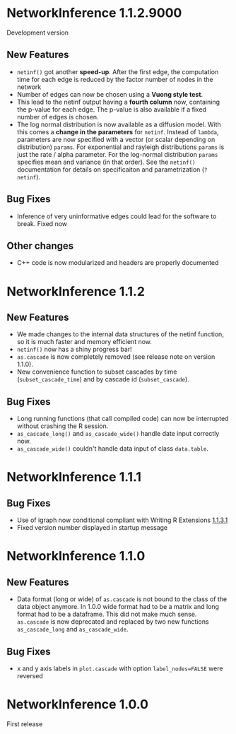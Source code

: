 # NetworkInference 1.1.2.9000

Development version

## New Features

* `netinf()` got another **speed-up**. After the first edge, the computation time for each edge is reduced by the factor number of nodes in the network
* Number of edges can now be chosen using a **Vuong style test**.
* This lead to the netinf output having a **fourth column** now, containing the 
p-value for each edge. The p-value is also available if a fixed number of edges
is chosen.
* The log normal distribution is now available as a diffusion model. With this comes a **change in the parameters** for `netinf`. Instead of `lambda`, parameters are now specified with a vector (or scalar depending on distribution) `params`. For exponential and rayleigh distributions `params` is just the rate / alpha parameter. For the log-normal distribution `params` specifies mean and variance (in that order). See the `netinf()` documentation for details on specificaiton and parametrization (`?netinf`).

## Bug Fixes

* Inference of very uninformative edges could lead for the software to break. Fixed now 

## Other changes

* C++ code is now modularized and headers are properly documented

# NetworkInference 1.1.2

## New Features

* We made changes to the internal data structures of the netinf function, so it is much faster and memory efficient now.
* `netinf()` now has a shiny progress bar!
* `as.cascade` is now completely removed (see release note on version 1.1.0).
* New convenience function to subset cascades by time (`subset_cascade_time`) and by cascade id (`subset_cascade`).

## Bug Fixes
* Long running functions (that call compiled code) can now be interrupted without crashing the R session.
* `as_cascade_long()` and `as_cascade_wide()` handle date input correctly now.
* `as_cascade_wide()` couldn't handle data input of class `data.table`. 

# NetworkInference 1.1.1

## Bug Fixes

* Use of igraph now conditional compliant with Writing R Extensions [1.1.3.1](https://cran.r-project.org/doc/manuals/r-release/R-exts.html#Suggested-packages)
* Fixed version number displayed in startup message

# NetworkInference 1.1.0

## New Features

* Data format (long or wide) of `as.cascade` is not bound to the class of the data object anymore. In 1.0.0 wide format had to be a matrix and long format had to be a dataframe. This did not make much sense. `as.cascade` is now deprecated and replaced by two new functions `as_cascade_long` and `as_cascade_wide`.

## Bug Fixes

* x and y axis labels in `plot.cascade` with option `label_nodes=FALSE` were
    reversed


# NetworkInference 1.0.0

First release
